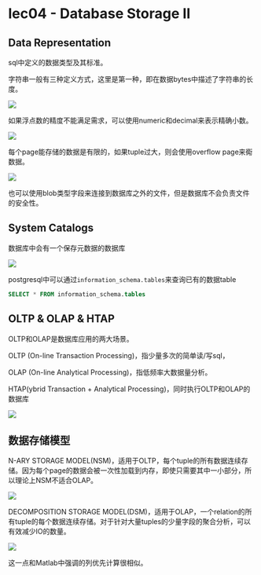 # lec04 - Database Storage II

## Data Representation
sql中定义的数据类型及其标准。

字符串一般有三种定义方式，这里是第一种，即在数据bytes中描述了字符串的长度。


![](https://zhang113751picgo.oss-cn-hangzhou.aliyuncs.com/img/20220511160124.png)

如果浮点数的精度不能满足需求，可以使用numeric和decimal来表示精确小数。

![](https://zhang113751picgo.oss-cn-hangzhou.aliyuncs.com/img/20220511160400.png)

每个page能存储的数据是有限的，如果tuple过大，则会使用overflow page来鵆数据。

![](https://zhang113751picgo.oss-cn-hangzhou.aliyuncs.com/img/20220511160543.png)

也可以使用blob类型字段来连接到数据库之外的文件，但是数据库不会负责文件的安全性。
## System Catalogs
数据库中会有一个保存元数据的数据库

![](https://zhang113751picgo.oss-cn-hangzhou.aliyuncs.com/img/20220511160814.png)

postgresql中可以通过`information_schema.tables`来查询已有的数据table

```sql
SELECT * FROM information_schema.tables
```

## OLTP & OLAP & HTAP
OLTP和OLAP是数据库应用的两大场景。

OLTP (On-line Transaction Processing)，指少量多次的简单读/写sql，

OLAP (On-line Analytical Processing)，指低频率大数据量分析。

HTAP(ybrid Transaction + Analytical Processing)，同时执行OLTP和OLAP的数据库

![](https://zhang113751picgo.oss-cn-hangzhou.aliyuncs.com/img/20220511160949.png)

## 数据存储模型
N-ARY STORAGE MODEL(NSM)，适用于OLTP，每个tuple的所有数据连续存储。因为每个page的数据会被一次性加载到内存，即使只需要其中一小部分，所以理论上NSM不适合OLAP。

![](https://zhang113751picgo.oss-cn-hangzhou.aliyuncs.com/img/20220511161649.png)


DECOMPOSITION STORAGE MODEL(DSM)，适用于OLAP，一个relation的所有tuple的每个数据连续存储。对于针对大量tuples的少量字段的聚合分析，可以有效减少IO的数量。

![](https://zhang113751picgo.oss-cn-hangzhou.aliyuncs.com/img/20220511161639.png)


这一点和Matlab中强调的列优先计算很相似。
